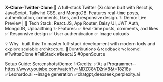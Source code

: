 **X-Clone-Twitter-Clone**
🚀 A full-stack Twitter (X) clone built with React.js, JavaScript, Tailwind CSS, and MongoDB. Features real-time posts, authentication, comments, likes, and responsive design.
✨ Demo: Live Preview | 🔧 Tech Stack: React.JS, App Router, Daisy UI, JWT Auth, MongoDB, Uploadthing
✨ Features:
✅ Real-time posts, comments, and likes
✅ Responsive design
✅ User authentication
✅ Image uploads

💡 Why I built this: To master full-stack development with modern tools and explore scalable architecture. 🌟Contributions & feedback welcome! #TwitterClone #FullStack #ReactJS #OpenSource

Setup Guide: 
Screenshots/Demo: 
✨Credits: 
✅As a Programmer-- https://www.youtube.com/watch?v=MDZC8VDZnV8&t=18218s 
✅Leonardo.ai --image generation 
✅chatgpt,deepseek,perplexity.ai

